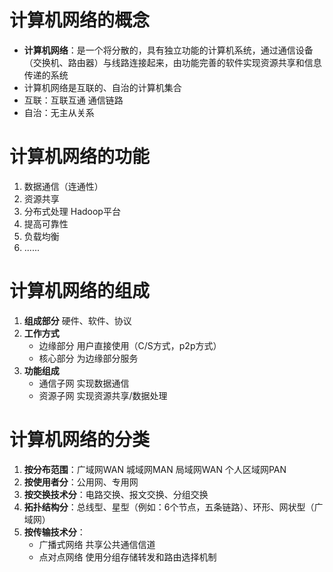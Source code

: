 # 计算机网络的概念
- **计算机网络**：是一个将分散的，具有独立功能的计算机系统，通过通信设备（交换机、路由器）与线路连接起来，由功能完善的软件实现资源共享和信息传递的系统
- 计算机网络是互联的、自治的计算机集合
- 互联：互联互通 通信链路
- 自治：无主从关系
# 计算机网络的功能
1. 数据通信（连通性）
2. 资源共享
3. 分布式处理 Hadoop平台
4. 提高可靠性
5. 负载均衡
6. ......
# 计算机网络的组成
1. **组成部分** 硬件、软件、协议 
2. **工作方式** 
   - 边缘部分 用户直接使用（C/S方式，p2p方式）
   - 核心部分 为边缘部分服务
3. **功能组成**
   - 通信子网 实现数据通信
   - 资源子网 实现资源共享/数据处理
# 计算机网络的分类
1. **按分布范围**：广域网WAN 城域网MAN 局域网WAN 个人区域网PAN
2. **按使用者分**：公用网、专用网
3. **按交换技术分**：电路交换、报文交换、分组交换
4. **拓扑结构分**：总线型、星型（例如：6个节点，五条链路）、环形、网状型（广域网）
5. **按传输技术分**：
   - 广播式网络 共享公共通信信道
   - 点对点网络 使用分组存储转发和路由选择机制